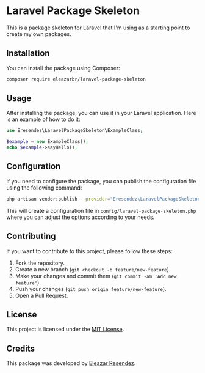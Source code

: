 # Laravel Package Skeleton

This is a package skeleton for Laravel that I'm using as a starting point to create my own packages.

## Installation

You can install the package using Composer:

```bash
composer require eleazarbr/laravel-package-skeleton
```

## Usage

After installing the package, you can use it in your Laravel application. Here is an example of how to do it:

```php
use Eresendez\LaravelPackageSkeleton\ExampleClass;

$example = new ExampleClass();
echo $example->sayHello();
```

## Configuration

If you need to configure the package, you can publish the configuration file using the following command:

```bash
php artisan vendor:publish --provider="Eresendez\LaravelPackageSkeleton\ServiceProvider"
```

This will create a configuration file in `config/laravel-package-skeleton.php` where you can adjust the options according to your needs.

## Contributing

If you want to contribute to this project, please follow these steps:

1. Fork the repository.
2. Create a new branch (`git checkout -b feature/new-feature`).
3. Make your changes and commit them (`git commit -am 'Add new feature'`).
4. Push your changes (`git push origin feature/new-feature`).
5. Open a Pull Request.

## License

This project is licensed under the [MIT License](LICENSE).

## Credits

This package was developed by [Eleazar Resendez](https://github.com/eleazarbr).
